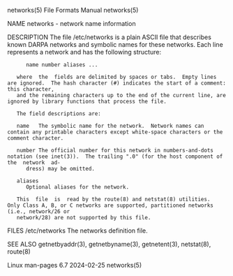 networks(5)							      File Formats Manual							   networks(5)

NAME
       networks - network name information

DESCRIPTION
       The file /etc/networks is a plain ASCII file that describes known DARPA networks and symbolic names for these networks.	Each line represents a network
       and has the following structure:

	      name number aliases ...

       where  the  fields are delimited by spaces or tabs.  Empty lines are ignored.  The hash character (#) indicates the start of a comment: this character,
       and the remaining characters up to the end of the current line, are ignored by library functions that process the file.

       The field descriptions are:

       name   The symbolic name for the network.  Network names can contain any printable characters except white-space characters or the comment character.

       number The official number for this network in numbers-and-dots notation (see inet(3)).	The trailing ".0" (for the host component of the  network  ad‐
	      dress) may be omitted.

       aliases
	      Optional aliases for the network.

       This  file  is  read by the route(8) and netstat(8) utilities.  Only Class A, B, or C networks are supported, partitioned networks (i.e., network/26 or
       network/28) are not supported by this file.

FILES
       /etc/networks
	      The networks definition file.

SEE ALSO
       getnetbyaddr(3), getnetbyname(3), getnetent(3), netstat(8), route(8)

Linux man-pages 6.7							  2024-02-25								   networks(5)
